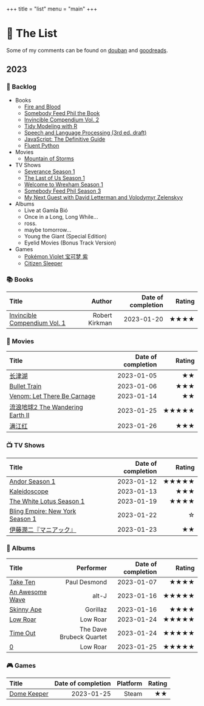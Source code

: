+++
title = "list"
menu = "main"
+++

# 📝 The List

Some of my comments can be found on [douban](https://www.douban.com/people/rexarski/) and [goodreads](https://www.goodreads.com/rexarski).

## 2023

### 🎯 Backlog

- Books
  - [Fire and Blood](https://www.goodreads.com/book/show/39943621-fire-blood)
  - [Somebody Feed Phil the Book](https://www.goodreads.com/book/show/60320221-somebody-feed-phil-the-book)
  - [Invincible Compendium Vol. 2](https://www.goodreads.com/book/show/51808901-invincible)
  - [Tidy Modeling with R](https://www.tmwr.org/)
  - [Speech and Language Processing (3rd ed. draft)](https://web.stanford.edu/~jurafsky/slp3/)
  - [JavaScript: The Definitive Guide](https://www.goodreads.com/book/show/61157620-javascript)
  - [Fluent Python](https://www.goodreads.com/book/show/54330869-fluent-python-2nd-edition)
- Movies
  - [Mountain of Storms](https://www.youtube.com/watch?v=YxM2cOvq6s8)
- TV Shows
  - [Severance Season 1](https://movie.douban.com/subject/34885342/)
  - [The Last of Us Season 1](https://movie.douban.com/subject/25848328/)
  - [Welcome to Wrexham Season 1](https://movie.douban.com/subject/35900654/)
  - [Somebody Feed Phil Season 3](https://movie.douban.com/subject/35050642/)
  - [My Next Guest with David Letterman and Volodymyr Zelenskyy](https://movie.douban.com/subject/36189270/)
- Albums
  - Live at Gamla Bió
  - Once in a Long, Long While...
  - ross.
  - maybe tomorrow...
  - Young the Giant (Special Edition)
  - Eyelid Movies (Bonus Track Version)
- Games
  - [Pokémon Violet 宝可梦 紫](https://www.douban.com/game/35784222/)
  - [Citizen Sleeper](https://store.steampowered.com/app/1578650)

### 📚 Books

| Title                                                                                   |         Author | Date of completion | Rating |
| :-------------------------------------------------------------------------------------- | -------------: | -----------------: | -----: |
| [Invincible Compendium Vol. 1](https://www.goodreads.com/book/show/11924046-invincible) | Robert Kirkman |         2023-01-20 |   ★★★★ |

### 🍿 Movies

| Title                                                                          | Date of completion | Rating |
| :----------------------------------------------------------------------------- | -----------------: | -----: |
| [长津湖](https://movie.douban.com/subject/25845392/)                           |         2023-01-05 |     ★★ |
| [Bullet Train](https://movie.douban.com/subject/35118954/)                     |         2023-01-06 |    ★★★ |
| [Venom: Let There Be Carnage](https://movie.douban.com/subject/30382416/)      |         2023-01-14 |     ★★ |
| [流浪地球2 The Wandering Earth II](https://movie.douban.com/subject/35267208/) |         2023-01-25 |  ★★★★★ |
| [满江红](https://movie.douban.com/subject/35766491/)                           |         2023-01-26 |    ★★★ |

### 📺 TV Shows

| Title                                                                         | Date of completion | Rating |
| :---------------------------------------------------------------------------- | -----------------: | -----: |
| [Andor Season 1](https://movie.douban.com/subject/30376895/)                  |         2023-01-12 |  ★★★★★ |
| [Kaleidoscope](https://movie.douban.com/subject/35602000/)                    |         2023-01-13 |    ★★★ |
| [The White Lotus Season 1](https://movie.douban.com/subject/35506348/)        |         2023-01-19 |   ★★★★ |
| [Bling Empire: New York Season 1](https://movie.douban.com/subject/36181117/) |         2023-01-22 |      ☆ |
| [伊藤潤二『マニアック』](https://movie.douban.com/subject/35925201/)          |         2023-01-23 |     ★★ |

### 🎷 Albums

| Title                                                                                              |                Performer | Date of completion | Rating |
| :------------------------------------------------------------------------------------------------- | -----------------------: | -----------------: | -----: |
| [Take Ten](https://open.spotify.com/album/67OvvuGokycHO0Quc9HyKZ?si=xAiXbnKGSx63YzHpWlZdfw)        |             Paul Desmond |         2023-01-07 |   ★★★★ |
| [An Awesome Wave](https://open.spotify.com/album/6k3vC8nep1BfqAIJ81L6OL?si=efWS1JtTR1GnTm7hlZ5YFQ) |                    alt-J |         2023-01-16 |  ★★★★★ |
| [Skinny Ape](https://open.spotify.com/album/1TCT6Wf9RHMYX7jQl5Q2xG?si=KQOSSs9cTc2H9aqQ9DNNTw)      |                 Gorillaz |         2023-01-16 |   ★★★★ |
| [Low Roar](https://open.spotify.com/album/3lETJkavciTauiSyOV1gZC?si=5xmSukOKTa2IMqIKNH15gg)        |                 Low Roar |         2023-01-24 |  ★★★★★ |
| [Time Out](https://open.spotify.com/album/0nTTEAhCZsbbeplyDMIFuA?si=aXWdu10NRRmdseoGPjOoUQ)        | The Dave Brubeck Quartet |         2023-01-24 |  ★★★★★ |
| [0](https://open.spotify.com/album/4G3ZBFg8MpTSDxDQ3m2BCb?si=M9Bz-jWqQtCEf3crhDiJBw)               |                 Low Roar |         2023-01-25 |  ★★★★★ |

### 🎮 Games

| Title                                                                  | Date of completion | Platform | Rating |
| :--------------------------------------------------------------------- | -----------------: | -------: | -----: |
| [Dome Keeper](https://store.steampowered.com/app/1637320/Dome_Keeper/) |         2023-01-25 |    Steam |     ★★ |

<!-- ### 🎧 Audio Books -->

<!-- | Title | Date of completion | Rating | -->
<!-- | :---- | :----------------- | :----- | -->